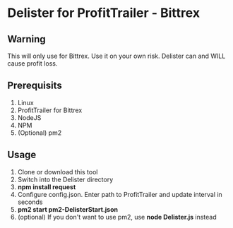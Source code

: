 # Delister for ProfitTrailer - Bittrex #
## Warning ##
This will only use for Bittrex.
Use it on your own risk. Delister can and WILL cause profit loss.

## Prerequisits
1. Linux
2. ProfitTrailer for Bittrex
3. NodeJS
4. NPM
5. (Optional) pm2

## Usage ##
1. Clone or download this tool
2. Switch into the Delister directory
3. __npm install request__
4. Configure config.json. Enter path to ProfitTrailer and update interval in seconds
5. __pm2 start pm2-DelisterStart.json__
6. (optional) If you don't want to use pm2, use __node Delister.js__ instead

